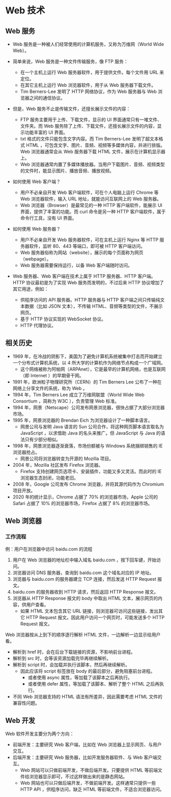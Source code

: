 # Web 技术

## Web 服务

- Web 服务是一种被人们经常使用的计算机服务，又称为万维网（World Wide Web）。
- 简单来说，Web 服务是一种文件传输服务，像 FTP 服务：
  - 在一个主机上运行 Web 服务器软件，用于提供文件。每个文件用 URL 来定位。
  - 在其它主机上运行 Web 浏览器软件，用于从 Web 服务器下载文件。
  - Tim Berners-Lee 发明了 HTTP 网络协议，作为 Web 服务器与 Web 浏览器之间的通信协议。
- 但是，Web 服务不止是传输文件，还擅长展示文件的内容：
  - FTP 服务主要用于上传、下载文件，显示的 UI 界面通常只有一堆文件、文件夹。而 Web 服务除了上传、下载文件，还擅长展示文件的内容，显示功能丰富的 UI 界面。
  - txt 格式的文件只能包含文字内容。而 Tim Berners-Lee 发明了超文本格式 HTML ，可包含文字、图片、音频、视频等多媒体内容，并进行排版。Web 浏览器通常会从 Web 服务器下载 HTML 文件，展示在计算机显示器上。
  - Web 浏览器通常内置了多媒体播放器。当用户下载图片、音频、视频类型的文件时，能显示图片、播放音频、播放视频。

- 如何使用 Web 客户端？
  - 用户不必亲自开发 Web 客户端软件，可在个人电脑上运行 Chrome 等 Web 浏览器软件，输入 URL 地址，就能访问互联网上的 Web 服务器。
  - Web 浏览器（Browser）是最常见的一种 HTTP 客户端软件，能展示 UI 界面，提供了丰富的功能。而 curl 命令是另一种 HTTP 客户端软件，属于命令行工具，没有 UI 界面。

- 如何使用 Web 服务器？
  - 用户不必亲自开发 Web 服务器软件，可在主机上运行 Nginx 等 HTTP 服务器软件，监听 80、443 等端口，即可被 HTTP 客户端访问。
  - Web 服务器俗称为网站（website），展示的每个页面称为网页（webpage）。
  - Web 服务器需要保持运行，以备 Web 客户端随时访问。

- Web 服务器、Web 客户端在技术上属于 HTTP 服务器、HTTP 客户端。HTTP 协议最初是为了实现 Web 服务而发明的，不过后来 HTTP 协议增加了其它用途，例如：
  - 供程序访问的 API 服务器。HTTP 服务器与 HTTP 客户端之间只传输纯文本数据（比如 JSON 文本），不传输 HTML、音频等类型的文件，不展示网页。
  - 基于 HTTP 协议实现的 WebSocket 协议。
  - HTTP 代理协议。

## 相关历史

- 1969 年，在冷战的阴影下，美国为了避免计算机系统被集中打击而开始建立一个分布式计算机系统，以 4 所大学的计算机作为网络节点构成一个广域网。
  - 这个网络被称为阿帕网（ARPAnet），它是最早的计算机网络，也是互联网（即 Internet ）的早期骨干网。
- 1991 年，欧洲粒子物理研究所（CERN）的 Tim Berners Lee 公布了一种在网络上分享文件的系统，称为 Web 。
- 1994 年，Tim Berners Lee 成立了万维网联盟（World Wide Web Consortium ，简称为 W3C ），负责管理 Web 标准。
- 1994 年，网景（Netscape）公司发布网景浏览器，很快占据了大部分浏览器市场。
- 1995 年，网景浏览器的 Brendan Eich 为浏览器设计了一种脚本语言。
  - 网景公司与发明 Java 语言的 Sun 公司合作，将这种网页脚本语言取名为 JavaScript ，以求借助 Java 的名头来推广。但 JavaScript 与 Java 的语法只有少部分相似。
- 1998 年，网景浏览器逐渐衰落，市场份额被与 Windows 系统捆绑销售的 IE 浏览器抢占。
  - 网景公司将浏览器转变为开源的 Mozilla 项目。
- 2004 年，Mozilla 社区发布 Firefox 浏览器。
  - Firefox 支持创建网页选项卡、安装插件，功能又多又灵活。而此时的 IE 浏览器生态封闭，功能老旧。
- 2008 年，Google 公司发布 Chrome 浏览器，并将其源代码作为 Chromium 项目开放。
- 2020 年的统计显示，Chrome 占据了 70% 的浏览器市场，Apple 公司的 Safari 占据了 10% 的浏览器市场，Firefox 占据了 8% 的浏览器市场。

## Web 浏览器

### 工作流程

例：用户在浏览器中访问 baidu.com 的流程
1. 用户在 Web 浏览器的地址栏中输入域名 baidu.com ，按下回车键，开始访问。
2. 浏览器访问 DNS 服务器，查询到 baidu.com 这个域名对应的 IP 地址。
3. 浏览器与 baidu.com 的服务器建立 TCP 连接，然后发送 HTTP Request 报文。
4. baidu.com 的服务器收到 HTTP 请求，然后返回 HTTP Response 报文。
5. 浏览器从 HTTP Response 报文的 body 中取出 HTML 文本，展示网页的内容，供用户查看。
    - 如果 HTML 文本包含其它 URL 链接，则浏览器可访问这些链接，发出其它 HTTP Request 报文。因此用户访问一个网页时，可能发送多个 HTTP Request 报文。

Web 浏览器按从上到下的顺序逐行解析 HTML 文件，一边解析一边显示给用户看。
- 解析到 href 时，会在后台下载链接的资源，不影响前台进程。
- 解析到 src 时，会等该资源加载完毕再继续解析。
- 解析到 script 时，会加载并执行该脚本，然后再继续解析。
  - 因此应该将 script 标签放在 body 的最后部分，避免阻塞前台进程。
    - 或者使用 async 属性，等加载了该脚本之后再执行。
    - 或者使用 defer 属性，等加载了该脚本、解析了整个 HTML 之后再执行。
- 不同 Web 浏览器支持的 HTML 语法有所差异，因此需要考虑 HTML 文件的兼容性问题。

## Web 开发

Web 软件开发主要分为两个方向：
- 前端开发：主要研究 Web 客户端，比如在 Web 浏览器上显示网页、与用户交互。
- 后端开发：主要研究 Web 服务器，比如开发服务器软件、与 Web 客户端交互。
  - Web 网站可以只做前端开发，不做后端开发。只要提供 HTML 等前端文件给浏览器显示即可，不过这样做出来的是静态网站。
  - Web 网站也可以只做后端开发，不做前端开发。这样通常只提供一些 HTTP API ，供程序访问，缺乏 HTML 等前端文件，不适合浏览器访问。
